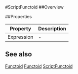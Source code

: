 #ScriptFunctoid
##Overview



##Properties
<table class="table table-condensed table-bordered">
    <thead>
<tr>
<th>Property</th>
<th>Description</th>
</tr>
</thead>
<tbody>
<tr><td>Expression</td><td> - </td></tr>
</tbody></table>



## See also

[Functoid](Functoid.html)
[Functoid](/docs/#Functoid.html)
[ScriptFunctoid](/docs/#ScriptFunctoid.html)